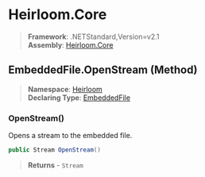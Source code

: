 # Heirloom.Core

> **Framework**: .NETStandard,Version=v2.1  
> **Assembly**: [Heirloom.Core][0]

## EmbeddedFile.OpenStream (Method)

> **Namespace**: [Heirloom][0]  
> **Declaring Type**: [EmbeddedFile][1]

### OpenStream()

Opens a stream to the embedded file.

```cs
public Stream OpenStream()
```

> **Returns** - `Stream`

[0]: ../../../Heirloom.Core.md
[1]: ../EmbeddedFile.md
